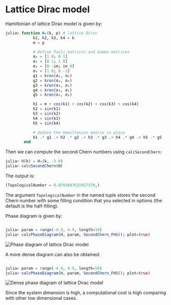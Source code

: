 # Lattice Dirac model

Hamiltonian of lattice Dirac model is given by:

```julia
julia> function H₀(k, p) # lattice Dirac
            k1, k2, k3, k4 = k
            m = p

            # Define Pauli matrices and Gamma matrices
            σ₀ = [1 0; 0 1]
            σ₁ = [0 1; 1 0]
            σ₂ = [0 -im; im 0]
            σ₃ = [1 0; 0 -1]
            g1 = kron(σ₁, σ₀)
            g2 = kron(σ₂, σ₀)
            g3 = kron(σ₃, σ₁)
            g4 = kron(σ₃, σ₂)
            g5 = kron(σ₃, σ₃)

            h1 = m + cos(k1) + cos(k2) + cos(k3) + cos(k4)
            h2 = sin(k1)
            h3 = sin(k2)
            h4 = sin(k3)
            h5 = sin(k4)

            # Update the Hamiltonian matrix in place
            h1 .* g1 .+ h2 .* g2 .+ h3 .* g3 .+ h4 .* g4 .+ h5 .* g5
        end
```

Then we can compute the second Chern numbers using `calcSecondChern`:

```julia
julia> H(k) = H₀(k, -3.0)
julia> calcSecondChern(H)
```

The output is:

```julia
(TopologicalNumber = 0.9793607631927379,)
```

The argument `TopologicalNumber` in the named tuple stores the second Chern number with some filling condition that you selected in options (the default is the half-filling). 


Phase diagram is given by:

```julia

julia> param = range(-4.9, 4.9, length=10)
julia> calcPhaseDiagram(H, param, SecondChern_FHS(); plot=true)
```

![Phase diagram of lattice Dirac model](https://github.com/KskAdch/TopologicalNumbers.jl/assets/139110206/4e967ed2-9011-4e88-85ab-3b64deaaf09a)

A more dense diagram can also be obtained:

```julia

julia> param = range(-4.9, 4.9, length=50)
julia> calcPhaseDiagram(H, param, SecondChern_FHS(); plot=true)
```

![Dense phase diagram of lattice Dirac model](https://github.com/KskAdch/TopologicalNumbers.jl/assets/139110206/9449651c-46f4-4141-ac87-161e9e5fbf28)

Since the system dimension is high,
a computational cost is high comparing with other low dimensional cases.